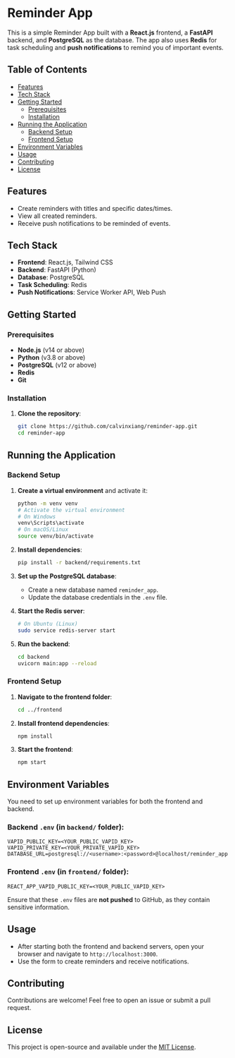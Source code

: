 # Reminder App

This is a simple Reminder App built with a **React.js** frontend, a **FastAPI** backend, and **PostgreSQL** as the database. The app also uses **Redis** for task scheduling and **push notifications** to remind you of important events.

## Table of Contents
- [Features](#features)
- [Tech Stack](#tech-stack)
- [Getting Started](#getting-started)
  - [Prerequisites](#prerequisites)
  - [Installation](#installation)
- [Running the Application](#running-the-application)
  - [Backend Setup](#backend-setup)
  - [Frontend Setup](#frontend-setup)
- [Environment Variables](#environment-variables)
- [Usage](#usage)
- [Contributing](#contributing)
- [License](#license)

## Features
- Create reminders with titles and specific dates/times.
- View all created reminders.
- Receive push notifications to be reminded of events.

## Tech Stack
- **Frontend**: React.js, Tailwind CSS
- **Backend**: FastAPI (Python)
- **Database**: PostgreSQL
- **Task Scheduling**: Redis
- **Push Notifications**: Service Worker API, Web Push

## Getting Started
### Prerequisites
- **Node.js** (v14 or above)
- **Python** (v3.8 or above)
- **PostgreSQL** (v12 or above)
- **Redis**
- **Git**

### Installation
1. **Clone the repository**:
   ```bash
   git clone https://github.com/calvinxiang/reminder-app.git
   cd reminder-app
   ```

## Running the Application
### Backend Setup
1. **Create a virtual environment** and activate it:
   ```bash
   python -m venv venv
   # Activate the virtual environment
   # On Windows
   venv\Scripts\activate
   # On macOS/Linux
   source venv/bin/activate
   ```

2. **Install dependencies**:
   ```bash
   pip install -r backend/requirements.txt
   ```

3. **Set up the PostgreSQL database**:
   - Create a new database named `reminder_app`.
   - Update the database credentials in the `.env` file.

4. **Start the Redis server**:
   ```bash
   # On Ubuntu (Linux)
   sudo service redis-server start
   ```

5. **Run the backend**:
   ```bash
   cd backend
   uvicorn main:app --reload
   ```

### Frontend Setup
1. **Navigate to the frontend folder**:
   ```bash
   cd ../frontend
   ```

2. **Install frontend dependencies**:
   ```bash
   npm install
   ```

3. **Start the frontend**:
   ```bash
   npm start
   ```

## Environment Variables
You need to set up environment variables for both the frontend and backend.

### Backend `.env` (in `backend/` folder):
```
VAPID_PUBLIC_KEY=<YOUR_PUBLIC_VAPID_KEY>
VAPID_PRIVATE_KEY=<YOUR_PRIVATE_VAPID_KEY>
DATABASE_URL=postgresql://<username>:<password>@localhost/reminder_app
```

### Frontend `.env` (in `frontend/` folder):
```
REACT_APP_VAPID_PUBLIC_KEY=<YOUR_PUBLIC_VAPID_KEY>
```

Ensure that these `.env` files are **not pushed** to GitHub, as they contain sensitive information.

## Usage
- After starting both the frontend and backend servers, open your browser and navigate to `http://localhost:3000`.
- Use the form to create reminders and receive notifications.

## Contributing
Contributions are welcome! Feel free to open an issue or submit a pull request.

## License
This project is open-source and available under the [MIT License](LICENSE).

